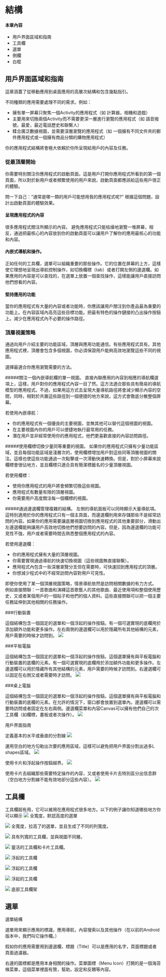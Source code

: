 結構
===============

#### 本章內容
* 用戶界面區域和指南
* 工具欄
* 選單
* 側欄
* 白框

## 用戶界面區域和指南

這章涵蓋了從移動應用到桌面應用的高層次結構和包含幾點指引。

不同種類的應用需要處理不同的需求。例如：

* 擁有單一屏幕只聚焦一個Activity的應用程式（如 計算器，相機和遊戲）
* 主要用來切換兩個Activity而不需要更深一層進行瀏覽的應用程式（如 語音撥號，最愛，最近電話歷史和聯繫人）
* 糅合廣泛數據視圖，並需要深層瀏覽的應用程式（如 一個擁有不同文件夾的郵件應用程式或一個擁有商品分類的購物應用程式）

你的應用程式結構將會極大依賴於你所呈現給用戶的內容及任務。

### 從最頂層開始
你需要特別關注你應用程式的啟動頁面。這是用戶打開你應用程式所看到的第一個頁面，所以對於新用戶或者頻繁使用的用戶來說，啟動頁面都應該給這些用戶很正的體驗。

問一下自己：“通常是哪一類的用戶可能想用我的應用程式呢?” 根據這個問題，設計出啟動頁面的體驗效果。

#### 呈現應用程式的內容

很多應用程式關注所顯示的內容。 避免應用程式只能枯燥地瀏覽一堆屏幕，相反，通過把最核心的內容放到你的啟動頁面可以讓用戶了解你的應用最核心的功能和內容。

#### 內嵌式導航和操作。

正如任何的工具欄，選單可以組織重要的那些操作。它的位置在屏幕的上方，這樣使它理想地呈現出導航控制操作，如切換欄標（tab）或者打開左側的邊選欄。如果應用的內容是可以查找的，在選單上放置一個查找操作，這樣能讓用戶直接訪問他們想看的內容。

#### 堅持應用的功能

當你的應用程式有大量的內容或者功能時，你應該讓用戶關注到你產品最為重要的功能上。在內容區域內高亮這些目標功能。把最有特色的操作鏈接的凸出操作按鈕上。減少在應用程式內不必要的操作路徑。

### 頂層視圖策略
通過向用戶介紹主要的功能區域，頂層與應用功能通信。有些應用程式具有。其他應用程式裡，頂層會包含多個視圖，你必須保證用戶能夠高效地瀏覽這些不同的視圖。

選擇最適合你應用瀏覽需要的方法。

#####關注一個內嵌導航欄的單一視圖。
直接內聯應用的內容到相應的導航欄選項上，這樣，用戶對你的應用程式內容一目了然。這方法適合那些具有簡易的導航模型的應用程式。不過，如果用這方式去呈現大量導航路徑將會減少顯示內容的空間，同時，相對於共置這些路徑到一個便捷的地方來說，這方式會徹底分散整個屏幕。

若使用內嵌導航：

* 你的應用程式有一個優良的主要視圖，並無其他可以替代這個視圖的視圖。
* 在主要視圖內你的用戶可以便捷地執行最常用的任務。
* 潛在用戶並非經常使用你的應用程式，他們更喜歡直接的內容訪問路徑。

#####使用欄標切換少量同等重要的視圖。
如果你的應用程式只擁有少量功能區域，並且每個功能區域是淺層次的，使用欄標增加用戶對這些同等頂層視圖的關注。這樣也使這些功能通過一次點擊或一次滑動快速轉換。但是，對於小屏幕來說欄標會很佔地方，並且欄標只適合具有簡潔標籤名的少量頂層視圖。

若使用欄標：

* 使用你應用程式的用戶將會頻繁切換這些視圖。
* 應用程式有數量有限的頂層視圖。
* 你需要用戶高度關注每一個欄標的視圖。

#####通過邊選欄管理複雜的結構。
左側的導航面板可以同時顯示大量導航項。這特別適用於你的應用程式只有一個主頁面，而邊選欄則用來存儲那些不是經常訪問的內容。如果你的應用需要讓底層視圖切換到應用程式的其他重要部分，滑動出左邊選欄能夠讓用戶高效地切換他們想要訪問的內容。但是，因為邊選欄的功能可見性不強，用戶或者需要時間去熟悉整個應用程式的內容。

若使用邊選欄：

* 你的應用程式擁有大量的頂層視圖。
* 你需要實現通過導航的快速切換視圖（這些視圖無直接聯繫）。
* 應用程式內包含一些深層瀏覽分支但在需要時，可快速回到應用程式的頂層。
* 你想減少程式中的不經常訪問內容對用戶可見性。

即使你使用了某一個頂層視圖策略，情景導航依然是訪問相關數據的有力方式。 例如直接關聯：一首歌曲和演繹這首歌藝人的其他歌曲、最近使用項和整個使用歷史，又或者某個用戶的一個貼子和他們的個人資料。這些直接關聯可以把一個主要任務延伸到其他相關的任務操作。


###行動裝置

這個結構包含一個固定的選單和一個浮起的操作按鈕。有一個可選實現的底欄用於添加額外功能和更多操作。左右兩側的邊選欄可以用於隱藏所有其他結構的元素，用戶需要的時候才訪問到。
![](images/layout-structure-uiregions-uiregions-01_large_mdpi.png)

###平板電腦

這個結構包含一個固定的選單和一個浮起的操作按鈕。這個選單擁有與平板電腦和行動裝置的底欄的元素。有一個可選實現的底欄用於添加額外功能和更多操作。左邊選欄可以用於隱藏所有其他結構的元素，用戶需要的時候才訪問到。右邊選欄可以固定在右側又或者需要時才訪問。
![](images/layout-structure-uiregions-uiregions-02_large_mdpi.png)

###桌上電腦

這個結構包含一個固定的選單和一個浮起的操作按鈕。這個選單擁有與平板電腦和行動裝置的底欄的元素。在允許的情況下，窗口都會放置到選單內。邊選欄可以需要時訪問或者固定在左右兩側。邊選欄菜單和內容Canvas可以擁有他們自己的次工具欄（如欄標，畫板或者次操作）。
![](images/layout-structure-uiregions-uiregions-03_large_mdpi.png)

用戶界面指南

定義基本的水平或垂直的分割線
![](images/layout-structure-uiregions-uiregions-04_large_mdpi.png)

運用空白的地方勾勒出次要的應用區域，這樣可以避免把用戶界面分割出過多L shapes區域。
![](images/layout-structure-uiregions-uiregions-05_large_mdpi.png)

使用卡片和浮起操作按鈕越界。
![](images/layout-structure-uiregions-uiregions-06_large_mdpi.png)

使用卡片去組織那些需要特定操作的內容，又或者使用卡片去特別區分出信息群（空白地方分割線不能有效地卻分這些內容）。
![](images/layout-structure-uiregions-uiregions-07_large_mdpi.png)

## 工具欄

工具欄超有用，它可以被用在應用程式很多地方。以下的例子讓你知道哪些地方你可以顯示
![](images/layout-structure-toolbars-toolbars-01_large_mdpi.png)
全寬度，默認高度的選單

![](images/layout-structure-toolbars-toolbars-02_large_mdpi.png)
全寬度，拉高了的選單，並且生成了不同的列寬度。

![](images/layout-structure-toolbars-toolbars-03_large_mdpi.png)
具有列寬的工具欄，並與視圖不同層。

![](images/layout-structure-toolbars-toolbars-04_large_mdpi.png)
靈活的工具欄和卡片工具欄。

![](images/layout-structure-toolbars-toolbars-05_large_mdpi.png)
浮起的工具欄

![](images/layout-structure-toolbars-toolbars-05_large_mdpi.png)
浮起的工具欄

![](images/layout-structure-toolbars-toolbars-05_large_mdpi.png)
浮起的工具欄

![](images/layout-structure-toolbars-toolbars-05_large_mdpi.png)
底部工具欄架


## 選單

選單結構

選單用來顯示應用的標識，應用導航，內容搜索以及其他操作（在以前的Android版本中，我們叫它操作欄。）

假如你的應用需要用到邊選欄，標題（Title）可以是應用的名字，頁面標題或者頁面過濾器。

右邊的圖標都是應用本身相關的操作。菜單圖標（Menu Icon）打開的是一個海苔條菜單，這個菜單裡面有贊，幫助，設定和反饋等內容。












